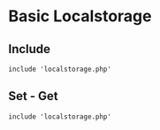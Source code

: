 # Basic Localstorage



## Include 
```
include 'localstorage.php'
```


## Set - Get 
```
include 'localstorage.php'
```
